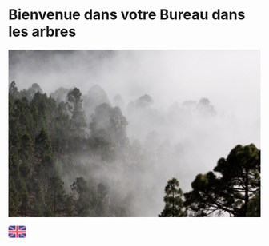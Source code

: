
# Bienvenue dans votre Bureau dans les arbres
[![arbres](assets/fog.jpg)](sondage.html "Click!")



[![English](assets/UK.png)](index_en.html "In English")

